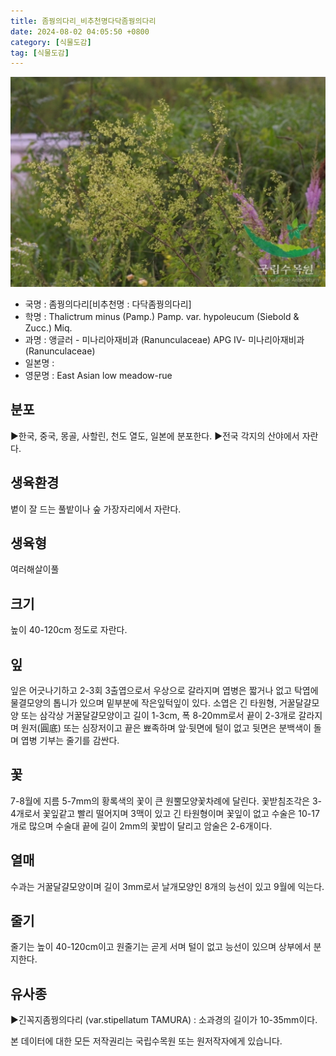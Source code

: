 ```yaml
---
title: 좀꿩의다리_비추천명다닥좀꿩의다리
date: 2024-08-02 04:05:50 +0800
category: [식물도감]
tag: [식물도감]
---
```




![좀꿩의다리[비추천명 : 다닥좀꿩의다리]](/assets/img/fileUpload/plants/basic/Ranunculaceae/Thalictrum/19329/1_th2.JPG)
- 국명 : 좀꿩의다리[비추천명 : 다닥좀꿩의다리]
- 학명 : Thalictrum minus (Pamp.) Pamp. var. hypoleucum (Siebold & Zucc.) Miq.
- 과명 : 앵글러 - 미나리아재비과 (Ranunculaceae) APG Ⅳ- 미나리아재비과 (Ranunculaceae)
- 일본명 : 
- 영문명 : East Asian low meadow-rue


## 분포
▶한국, 중국, 몽골, 사할린, 천도 열도, 일본에 분포한다.
▶전국 각지의 산야에서 자란다.
## 생육환경
볕이 잘 드는 풀밭이나 숲 가장자리에서 자란다.
## 생육형
여러해살이풀 
## 크기
높이 40-120cm 정도로 자란다.
## 잎
잎은 어긋나기하고 2-3회 3출엽으로서 우상으로 갈라지며 엽병은 짧거나 없고 탁엽에 물결모양의 톱니가 있으며 밑부분에 작은잎턱잎이 있다. 소엽은 긴 타원형, 거꿀달걀모양 또는 삼각상 거꿀달걀모양이고 길이 1-3cm, 폭 8-20mm로서 끝이 2-3개로 갈라지며 원저(圓底) 또는 심장저이고 끝은 뾰족하며 앞·뒷면에 털이 없고 뒷면은 분백색이 돌며 엽병 기부는 줄기를 감싼다.
## 꽃
7-8월에 지름 5-7mm의 황록색의 꽃이 큰 원뿔모양꽃차례에 달린다. 꽃받침조각은 3-4개로서 꽃잎같고 빨리 떨어지며 3맥이 있고 긴 타원형이며 꽃잎이 없고 수술은 10-17개로 많으며 수술대 끝에 길이 2mm의 꽃밥이 달리고 암술은 2-6개이다.
## 열매
수과는 거꿀달걀모양이며 길이 3mm로서 날개모양인 8개의 능선이 있고 9월에 익는다.
## 줄기
줄기는 높이 40-120cm이고 원줄기는 곧게 서며 털이 없고 능선이 있으며 상부에서 분지한다.
## 유사종
▶긴꼭지좀꿩의다리 (var.stipellatum TAMURA) : 소과경의 길이가 10-35mm이다.






본 데이터에 대한 모든 저작권리는 국립수목원 또는 원저작자에게 있습니다.
